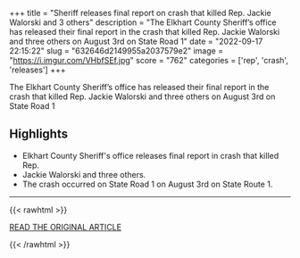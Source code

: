+++
title = "Sheriff releases final report on crash that killed Rep. Jackie Walorski and 3 others"
description = "The Elkhart County Sheriff’s office has released their final report in the crash that killed Rep. Jackie Walorski and three others on August 3rd on State Road 1"
date = "2022-09-17 22:15:22"
slug = "632646d2149955a2037579e2"
image = "https://i.imgur.com/VHbfSEf.jpg"
score = "762"
categories = ['rep', 'crash', 'releases']
+++

The Elkhart County Sheriff’s office has released their final report in the crash that killed Rep. Jackie Walorski and three others on August 3rd on State Road 1

## Highlights

- Elkhart County Sheriff's office releases final report in crash that killed Rep.
- Jackie Walorski and three others.
- The crash occurred on State Road 1 on August 3rd on State Route 1.

---

{{< rawhtml >}}
  <p class="article-category">
    <a target="_blank" href="https://wsbt.com/news/local/sheriff-releases-final-report-on-crash-that-killed-rep-jackie-walorski-and-3-others">READ THE ORIGINAL ARTICLE</a>
  </p>
{{< /rawhtml >}}
